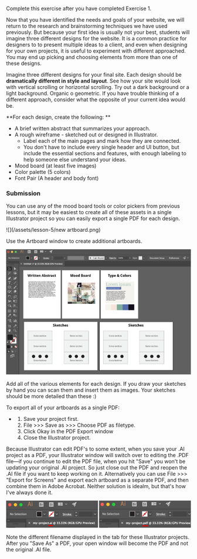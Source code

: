 Complete this exercise after you have completed Exercise 1. 

Now that you have identified the needs and goals of your website, we will return to the research and brainstorming techniques we have used previously. But because your first idea is usually not your best, students will imagine three different designs for the website. It is a common practice for designers to to present multiple ideas to a client, and even when designing for your own projects, it is useful to experiment with different approached. You may end up picking and choosing elements from more than one of these designs.

Imagine three different designs for your final site. Each design should be **dramatically different in style and layout**. See how your site would look with vertical scrolling or horizontal scrolling. Try out a dark background or a light background. Organic o geometric. If you have trouble thinking of a different approach, consider what the opposite of your current idea would be.

**For each design, create the following: **

* A brief written abstract that summarizes your approach.
* A rough wireframe - sketched out or designed in Illustrator. 
  * Label each of the main pages and mark how they are connected.
  * You don't have to include every single header and UI button, but include the essential sections and features, with enough labeling to help someone else understand your ideas.
* Mood board \(at least five images\)
* Color palette \(5 colors\)
* Font Pair \(A header and body font\)

### Submission

You can use any of the mood board tools or color pickers from previous lessons, but it may be easiest to create all of these assets in a single Illustrator project so you can easily export a single PDF for each design.

![](/assets/lesson-5/new artboard.png)

Use the Artboard window to create additional artboards.

![](/assets/lesson-5/artboard-mockups.png)

Add all of the various elements for each design. If you draw your sketches by hand you can scan them and insert them as images. Your sketches should be more detailed than these :\)

To export all of your artboards as a single PDF:

* 1. Save your project first.
  2. File &gt;&gt;&gt; Save as &gt;&gt;&gt; Choose PDF as filetype. 
  3. Click Okay in the PDF Export window
  4. Close the Illustrator project.

Because Illustrator can edit PDF's to some extent, when you save your .AI project as a PDF, your Illustrator window will switch over to editing the .PDF file—if you continue to edit the PDF file, when you hit "Save" you won't be updating your original .AI project. So just close out the PDF and reopen the .AI file if you want to keep working on it. Alternatively you can use File &gt;&gt;&gt; "Export for Screens" and export each artboard as a separate PDF, and then combine them in Adobe Acrobat. Neither solution is idealm, but that's how I've always done it. 

![](/assets/lesson-5/illustrator-file-type-warning.jpg)

Note the different filename displayed in the tab for these Illustrator projects. After you "Save As" a PDF, your open window will become the PDF and not the original .AI file.

